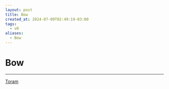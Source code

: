 ```yaml
---
layout: post
title: Bow
created_at: 2024-07-09T02:49:19-03:00
tags:
  - v0
aliases:
  - Bow
---
```

# Bow
---

[Toram](_draft/2024/07/2024-07-06-Toram.md)